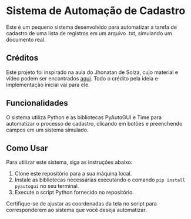 # Sistema de Automação de Cadastro

Este é um pequeno sistema desenvolvido para automatizar a tarefa de cadastro de uma lista de registros em um arquivo .txt, simulando um documento real.

## Créditos

Este projeto foi inspirado na aula do Jhonatan de Solza, cujo material e vídeo podem ser encontrados [aqui](https://www.youtube.com/watch?v=pNBjC32nisg&t=385s). Todo o crédito pela ideia e implementação inicial vai para ele.

## Funcionalidades

O sistema utiliza Python e as bibliotecas PyAutoGUI e Time para automatizar o processo de cadastro, clicando em botões e preenchendo campos em um sistema simulado.

## Como Usar

Para utilizar este sistema, siga as instruções abaixo:

1. Clone este repositório para a sua máquina local.
2. Instale as bibliotecas necessárias executando o comando `pip install pyautogui` no seu terminal.
3. Execute o script Python fornecido no repositório.

Certifique-se de ajustar as coordenadas da tela no script para corresponderem ao sistema que você deseja automatizar.  
